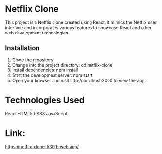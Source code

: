# Netflix Clone

This project is a Netflix clone created using React. It mimics the Netflix user interface and incorporates various features to showcase React and other web development technologies.

## Installation

1. Clone the repository:
2. Change into the project directory: cd netflix-clone
3. Install dependencies: npm install
4. Start the development server: npm start
5. Open your browser and visit http://localhost:3000 to view the app.

# Technologies Used
React
HTML5
CSS3
JavaScript

# Link: 
https://netflix-clone-530fb.web.app/
